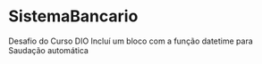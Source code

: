 # SistemaBancario
Desafio do Curso DIO
Incluí um bloco com a função datetime para Saudação automática
